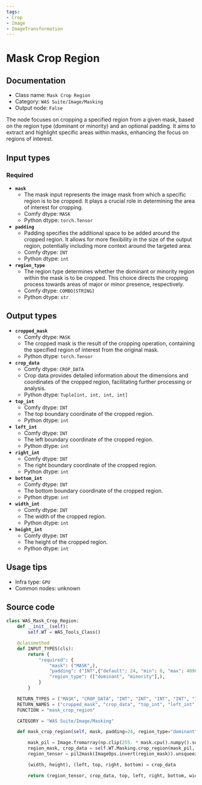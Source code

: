 ```yaml
---
tags:
- Crop
- Image
- ImageTransformation
---
```


# Mask Crop Region
## Documentation
- Class name: `Mask Crop Region`
- Category: `WAS Suite/Image/Masking`
- Output node: `False`

The node focuses on cropping a specified region from a given mask, based on the region type (dominant or minority) and an optional padding. It aims to extract and highlight specific areas within masks, enhancing the focus on regions of interest.
## Input types
### Required
- **`mask`**
    - The mask input represents the image mask from which a specific region is to be cropped. It plays a crucial role in determining the area of interest for cropping.
    - Comfy dtype: `MASK`
    - Python dtype: `torch.Tensor`
- **`padding`**
    - Padding specifies the additional space to be added around the cropped region. It allows for more flexibility in the size of the output region, potentially including more context around the targeted area.
    - Comfy dtype: `INT`
    - Python dtype: `int`
- **`region_type`**
    - The region type determines whether the dominant or minority region within the mask is to be cropped. This choice directs the cropping process towards areas of major or minor presence, respectively.
    - Comfy dtype: `COMBO[STRING]`
    - Python dtype: `str`
## Output types
- **`cropped_mask`**
    - Comfy dtype: `MASK`
    - The cropped mask is the result of the cropping operation, containing the specified region of interest from the original mask.
    - Python dtype: `torch.Tensor`
- **`crop_data`**
    - Comfy dtype: `CROP_DATA`
    - Crop data provides detailed information about the dimensions and coordinates of the cropped region, facilitating further processing or analysis.
    - Python dtype: `Tuple[int, int, int, int]`
- **`top_int`**
    - Comfy dtype: `INT`
    - The top boundary coordinate of the cropped region.
    - Python dtype: `int`
- **`left_int`**
    - Comfy dtype: `INT`
    - The left boundary coordinate of the cropped region.
    - Python dtype: `int`
- **`right_int`**
    - Comfy dtype: `INT`
    - The right boundary coordinate of the cropped region.
    - Python dtype: `int`
- **`bottom_int`**
    - Comfy dtype: `INT`
    - The bottom boundary coordinate of the cropped region.
    - Python dtype: `int`
- **`width_int`**
    - Comfy dtype: `INT`
    - The width of the cropped region.
    - Python dtype: `int`
- **`height_int`**
    - Comfy dtype: `INT`
    - The height of the cropped region.
    - Python dtype: `int`
## Usage tips
- Infra type: `GPU`
- Common nodes: unknown


## Source code
```python
class WAS_Mask_Crop_Region:
    def __init__(self):
        self.WT = WAS_Tools_Class()

    @classmethod
    def INPUT_TYPES(cls):
        return {
            "required": {
                "mask": ("MASK",),
                "padding": ("INT",{"default": 24, "min": 0, "max": 4096, "step": 1}),
                "region_type": (["dominant", "minority"],),
            }
        }

    RETURN_TYPES = ("MASK", "CROP_DATA", "INT", "INT", "INT", "INT", "INT", "INT")
    RETURN_NAMES = ("cropped_mask", "crop_data", "top_int", "left_int", "right_int", "bottom_int", "width_int", "height_int")
    FUNCTION = "mask_crop_region"

    CATEGORY = "WAS Suite/Image/Masking"

    def mask_crop_region(self, mask, padding=24, region_type="dominant"):

        mask_pil = Image.fromarray(np.clip(255. * mask.cpu().numpy().squeeze(), 0, 255).astype(np.uint8))
        region_mask, crop_data = self.WT.Masking.crop_region(mask_pil, region_type, padding)
        region_tensor = pil2mask(ImageOps.invert(region_mask)).unsqueeze(0).unsqueeze(1)

        (width, height), (left, top, right, bottom) = crop_data

        return (region_tensor, crop_data, top, left, right, bottom, width, height)

```

